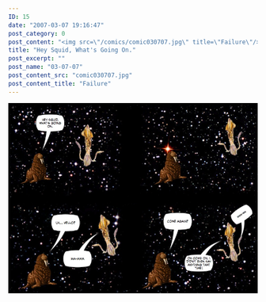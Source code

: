 ```yaml
---
ID: 15
date: "2007-03-07 19:16:47"
post_category: 0
post_content: "<img src=\"/comics/comic030707.jpg\" title=\"Failure\"/>"
title: "Hey Squid, What's Going On."
post_excerpt: ""
post_name: "03-07-07"
post_content_src: "comic030707.jpg"
post_content_title: "Failure"
---
```



[![Failure](/comics-hi-res/comic030707.jpg)](/comics-hi-res/comic030707.jpg "Failure")

